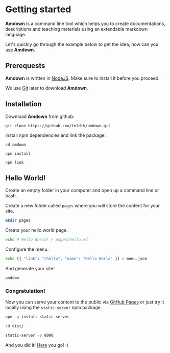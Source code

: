 # Getting started

__Amdown__ is a command line tool which helps you to create documentations, descriptions and teaching materials using an extendable markdown language.

Let's quickly go through the example below to get the idea, how can you use __Amdown__.

## Prerequests

__Amdown__ is written in [NodeJS](https://nodejs.org/en/). Make sure to install it before you proceed.

We use [Git](https://git-scm.com/) later to download __Amdown__.

## Installation

Download __Amdown__ from github:

```
git clone https://github.com/foldik/amdown.git
```

Install npm dependencies and link the package:

```
cd amdown

npm install

npm link
```


## Hello World!

Create an empty folder in your computer and open up a command line or bash.

Create a new folder called `pages` where you will store the content for your site.

```bash
mkdir pages
```

Create your hello world page.


```bash
echo # Hello World! > pages/hello.md
```

Configure the menu.


```bash
echo [{ "link": "/hello", "name": "Hello World" }] > menu.json
```

And generate your site!

```bash
amdown
```

### Congratulation!

Now you can serve your content to the public via [GitHub Pages](https://pages.github.com/) or just try it locally using the `static-server` npm package.

```bash
npm -g install static-server
```

```bash
cd dist/

static-server -p 8080
```

And you did it! [Here](http://localhost:8080) you go! :)
